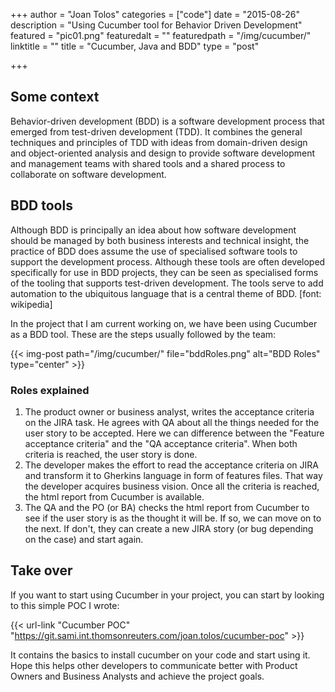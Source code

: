 +++
author = "Joan Tolos"
categories = ["code"]
date = "2015-08-26"
description = "Using Cucumber tool for Behavior Driven Development"
featured = "pic01.png"
featuredalt = ""
featuredpath = "/img/cucumber/"
linktitle = ""
title = "Cucumber, Java and BDD"
type = "post"

+++

## Some context

Behavior-driven development (BDD) is a software development process that emerged from test-driven development (TDD). It combines the general techniques and principles of TDD with ideas from domain-driven design and object-oriented analysis and design to provide software development and management teams with shared tools and a shared process to collaborate on software development.

## BDD tools

Although BDD is principally an idea about how software development should be managed by both business interests and technical insight, the practice of BDD does assume the use of specialised software tools to support the development process. Although these tools are often developed specifically for use in BDD projects, they can be seen as specialised forms of the tooling that supports test-driven development. The tools serve to add automation to the ubiquitous language that is a central theme of BDD. [font: wikipedia]

In the project that I am current working on, we have been using Cucumber as a BDD tool. These are the steps usually followed by the team:

{{< img-post path="/img/cucumber/" file="bddRoles.png" alt="BDD Roles" type="center" >}}

### Roles explained

1. The product owner or business analyst, writes the acceptance criteria on the JIRA task. He agrees with QA about all the things needed for the user story to be accepted. Here we can difference between the "Feature acceptance criteria" and the "QA acceptance criteria". When both criteria is reached, the user story is done.
1. The developer makes the effort to read the acceptance criteria on JIRA and transform it to Gherkins language in form of features files. That way the developer acquires business vision. Once all the criteria is reached, the html report from Cucumber is available.
1. The QA and the PO (or BA) checks the html report from Cucumber to see if the user story is as the thought it will be. If so, we can move on to the next. If don't, they can create a new JIRA story (or bug depending on the case) and start again.

## Take over

If you want to start using Cucumber in your project, you can start by looking to this simple POC I wrote:

{{< url-link "Cucumber POC" "https://git.sami.int.thomsonreuters.com/joan.tolos/cucumber-poc" >}}

It contains the basics to install cucumber on your code and start using it. Hope this helps other developers to communicate better with Product Owners and Business Analysts and achieve the project goals.
